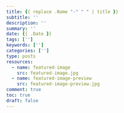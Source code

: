 ```yaml
---
title: {{ replace .Name "-" " " | title }}
subtitle: ''
description: ''
summary: ''
date: {{ .Date }}
tags: ['']
keywords: ['']
categories: ['']
type: posts
resources:
  - name: featured-image
    src: featured-image.jpg
  - name: featured-image-preview
    src: featured-image-preview.jpg
comment: true
toc: true
draft: false
---
```


<!--more-->

